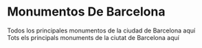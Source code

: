 <h1>Monumentos De Barcelona</h1>
Todos los principales monumentos de la ciudad de Barcelona aquí <br>
Tots els principals monuments de la ciutat de Barcelona aquí 
